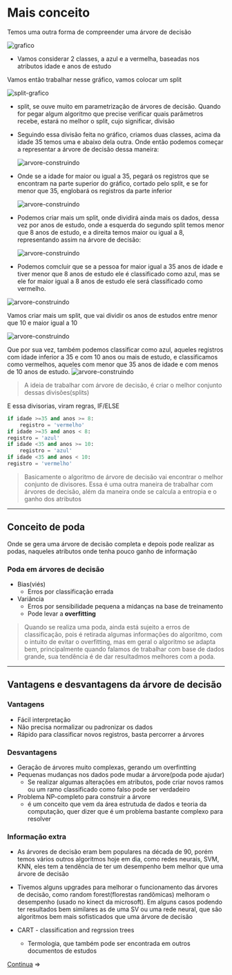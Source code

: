 # Mais conceito

Temos uma outra forma de compreender uma árvore de decisão

![grafico](img/mais-conceito-1.png)

- Vamos considerar 2 classes, a azul e a vermelha, baseadas nos atributos idade e anos de estudo

Vamos então trabalhar nesse gráfico, vamos colocar um split

![split-grafico](img/mais-conceito-2.png)

- split, se ouve muito em parametrização de árvores de decisão. Quando for pegar algum algoritmo que precise verificar quais parâmetros recebe, estará no melhor o split, cujo significar, divisão
- Seguindo essa divisão feita no gráfico, criamos duas classes, acima da idade 35 temos uma e abaixo dela outra. Onde então podemos começar a representar a árvore de decisão dessa maneira:

    ![arvore-construindo](img/mais-conceito-3.png)

- Onde se a idade for maior ou igual a 35, pegará os registros que se encontram na parte superior do gráfico, cortado pelo split, e se for menor que 35, englobará os registros da parte inferior

    ![arvore-construindo](img/mais-conceito-4.png)

- Podemos criar mais um split, onde dividirá ainda mais os dados, dessa vez por anos de estudo, onde a esquerda do segundo split temos menor que 8 anos de estudo, e a direita temos maior ou igual a 8, representando assim na árvore de decisão:

    ![arvore-construindo](img/mais-conceito-5.png)

- Podemos comcluir que se a pessoa for maior igual a 35 anos de idade e tiver menor que 8 anos de estudo ele é classificado como azul, mas se ele for maior igual a 8 anos de estudo ele será classificado como vermelho.

![arvore-construindo](img/mais-conceito-6.png)

Vamos criar mais um split, que vai dividir os anos de estudos entre menor que 10 e maior igual a 10

![arvore-construindo](img/mais-conceito-7.png)

Que por sua vez, também podemos classificar como azul, aqueles registros com idade inferior a 35 e com 10 anos ou mais de estudo, e classificamos como vermelhos, aqueles com menor que 35 anos de idade e com menos de 10 anos de estudo.
![arvore-construindo](img/mais-conceito-8.png)

> A ideia de trabalhar com árvore de decisão, é criar o melhor conjunto dessas divisões(splits)

E essa divisorias, viram regras, IF/ELSE

```python
if idade >=35 and anos >= 8:
    registro = 'vermelho'
if idade >=35 and anos < 8:
registro = 'azul'
if idade <35 and anos >= 10:
    registro = 'azul'
if idade <35 and anos < 10:
registro = 'vermelho'
```

> Basicamente o algoritmo de árvore de decisão vai encontrar o melhor conjunto de divisores. Essa é uma outra maneira de trabalhar com árvores de decisão, além da maneira onde se calcula a entropia e o ganho dos atributos

---

## Conceito de poda

Onde se gera uma árvore de decisão completa e depois pode realizar as podas, naqueles atributos onde tenha pouco ganho de informação

### Poda em árvores de decisão

- Bias(viés)
  - Erros por classificação errada
- Variância
  - Erros por sensibilidade pequena a midanças na base de treinamento
  - Pode levar a **overfitting**

> Quando se realiza uma poda, ainda está sujeito a erros de classificação, pois é retirada algumas informações do algoritmo, com o intuito de evitar o overfitting, mas em geral o algoritmo se adapta bem, principalmente quando falamos de trabalhar com base de dados grande, sua tendência é de dar resultadmos melhores com a poda.

---

## Vantagens e desvantagens da árvore de decisão

### Vantagens

- Fácil interpretação
- Não precisa normalizar ou padronizar os dados
- Rápido para classificar novos registros, basta percorrer a árvores

### Desvantagens

- Geração de árvores muito complexas, gerando um overfintting
- Pequenas mudanças nos dados pode mudar a árvore(poda pode ajudar)
  - Se realizar algumas alterações em atributos, pode criar novos ramos ou um ramo classificado como falso pode ser verdadeiro
- Problema NP-completo para construir a árvore
  - é um conceito que vem da área estrutuda de dados e teoria da computação, quer dizer que é um problema bastante complexo para resolver

### Informação extra

- As árvores de decisão eram bem populares na década de 90, porém temos vários outros algoritmos hoje em dia, como redes neurais, SVM, KNN, eles tem a tendência de ter um desempenho bem melhor que uma árvore de decisão

- Tivemos alguns upgrades para melhorar o funcionamento das árvores de decisão, como random forest(florestas randômicas) melhoram o desempenho (usado no kinect da microsoft). Em alguns casos podendo ter resultados bem similares as de uma SV ou uma rede neural, que são algoritmos bem mais sofisticados que uma árvore de decisão

- CART - classification and regrssion trees
  - Termologia, que também pode ser encontrada em outros documentos de estudos

[Continua](4%20-%20Base%20risco%20cr%C3%A9dito.md) $\Rightarrow$

